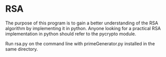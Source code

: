 # RSA

The purpose of this program is to gain a better understanding of the RSA algorithm by implementing it in python. Anyone looking for a practical RSA implementation in python should refer to the pycrypto module.

Run rsa.py on the command line with primeGenerator.py installed in the same directory. 
